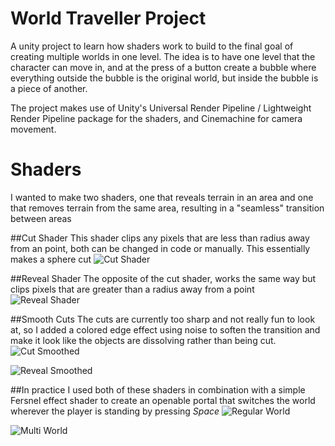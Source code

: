 # World Traveller Project
A unity project to learn how shaders work to build to the final goal of creating multiple worlds in one level. The idea is to have one level that the character can move in, and at the press of a button create a  bubble where everything outside the bubble is the original world, but inside the bubble is a piece of another.


The project makes use of Unity's Universal Render Pipeline / Lightweight Render Pipeline package for the shaders, and Cinemachine for camera movement.


# Shaders
I wanted to make two shaders, one that reveals terrain in an area and one that removes terrain from the same area, resulting in a "seamless" transition between areas

##Cut Shader
This shader clips any pixels that are less than radius away from an point, both can be changed in code or manually. This essentially makes a sphere cut
![Cut Shader](https://github.com/tobymcguire0/images/blob/main/WorldTravellerImg/RegularSliceShader.PNG)

##Reveal Shader
The opposite of the cut shader, works the same way but clips pixels that are greater than a radius away from a point
![Reveal Shader](https://github.com/tobymcguire0/images/blob/main/WorldTravellerImg/RevealRegular.PNG)

##Smooth Cuts
The cuts are currently too sharp and not really fun to look at, so I added a colored edge effect using noise to soften the transition and make it look like the objects are dissolving rather than being cut.
![Cut Smoothed](https://github.com/tobymcguire0/images/blob/main/WorldTravellerImg/CutShaderNoiseOutline.PNG)

![Reveal Smoothed](https://github.com/tobymcguire0/images/blob/main/WorldTravellerImg/RevealNoiseOutline.PNG)

##In practice
I used both of these shaders in combination with a simple Fersnel effect shader to create an openable portal that switches the world wherever the player is standing by pressing *Space*
![Regular World](https://github.com/tobymcguire0/images/blob/main/WorldTravellerImg/WorldNoBubble.PNG)

![Multi World](https://github.com/tobymcguire0/images/blob/main/WorldTravellerImg/WorldBubble.PNG)
